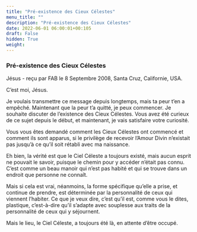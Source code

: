 ```yaml
---
title: "Pré-existence des Cieux Célestes"
menu_title: ""
description: "Pré-existence des Cieux Célestes"
date: 2022-06-01 06:00:01+00:105
draft: False
hidden: True
weight:
---
```

### Pré-existence des Cieux Célestes

Jésus - reçu par FAB le 8 Septembre 2008, Santa Cruz, Californie, USA.

C’est moi, Jésus.

Je voulais transmettre ce message depuis longtemps, mais ta peur t’en a empêché. Maintenant que la peur t’a quitté, je peux commencer. Je souhaite discuter de l’existence des Cieux Célestes. Vous avez été curieux de ce sujet depuis le début, et maintenant, je vais satisfaire votre curiosité.

Vous vous êtes demandé comment les Cieux Célestes ont commencé et comment ils sont apparus, si le privilège de recevoir l’Amour Divin n’existait pas jusqu’à ce qu’il soit rétabli avec ma naissance.

Eh bien, la vérité est que le Ciel Céleste a toujours existé, mais aucun esprit ne pouvait le savoir, puisque le chemin pour y accéder n’était pas connu. C’est comme un beau manoir qui n’est pas habité et qui se trouve dans un endroit que personne ne connaît.

Mais si cela est vrai, néanmoins, la forme spécifique qu’elle a prise, et continue de prendre, est déterminée par la personnalité de ceux qui viennent l’habiter. Ce que je veux dire, c’est qu’il est, comme vous le dites, plastique, c’est-à-dire qu’il s’adapte avec souplesse aux traits de la personnalité de ceux qui y séjournent.

Mais le lieu, le Ciel Céleste, a toujours été là, en attente d’être occupé.